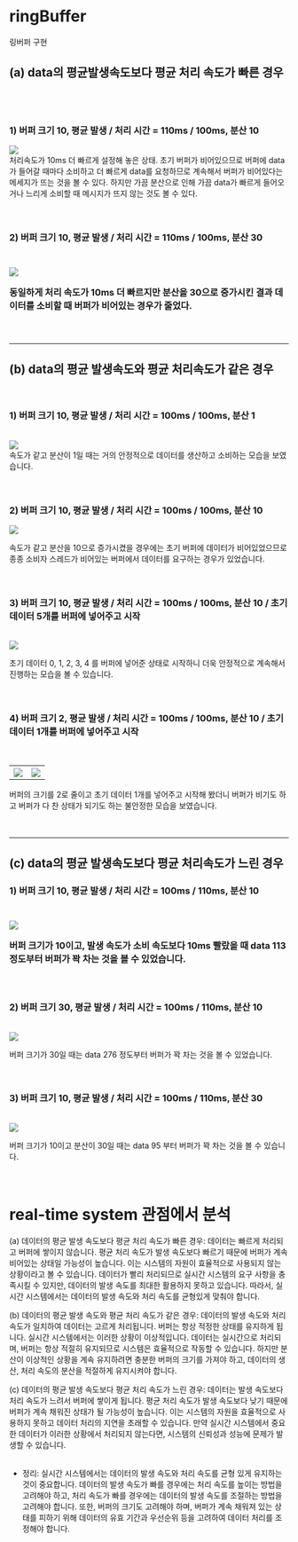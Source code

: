 # ringBuffer
링버퍼 구현



<h2>(a) data의 평균발생속도보다 평균 처리 속도가 빠른 경우<h2><br>

<h3>1) 버퍼 크기 10, 평균 발생 / 처리 시간 = 110ms / 100ms, 분산 10</h3>
<img src="images/1.png"></img><br>
처리속도가 10ms 더 빠르게 설정해 놓은 상태. 초기 버퍼가 비어있으므로 버퍼에 data가 들어갈 때마다 소비하고 더 빠르게 data를 요청하므로 계속해서 버퍼가 비어있다는 메세지가 뜨는 것을 볼 수 있다. 하지만 가끔 분산으로 인해 가끔 data가 빠르게 들어오거나 느리게 소비할 때 메시지가 뜨지 않는 것도 볼 수 있다.
<br><br><br>
<h3>2) 버퍼 크기 10, 평균 발생 / 처리 시간 = 110ms / 100ms, 분산 30<h3><br>
<img src="images/2.png"></img><br>

동일하게 처리 속도가 10ms 더 빠르지만 분산을 30으로 증가시킨 결과 데이터를 소비할 때 버퍼가 비어있는 경우가 줄었다.<br><br><br>

<hr>
<h2>(b) data의 평균 발생속도와 평균 처리속도가 같은 경우</h2><br>
<h3>1) 버퍼 크기 10, 평균 발생 / 처리 시간 = 100ms / 100ms, 분산 1</h3><br>
<img src="images/3.png"></img><br>
속도가 같고 분산이 1일 때는 거의 안정적으로 데이터를 생산하고 소비하는 모습을 보였습니다.
<br><br><br>

<h3>2) 버퍼 크기 10, 평균 발생 / 처리 시간 = 100ms / 100ms, 분산 10</h3>
<img src="images/4.png"></img><br>

속도가 같고 분산을 10으로 증가시켰을 경우에는 초기 버퍼에 데이터가 비어있었으므로 종종 소비자 스레드가 비어있는 버퍼에서 데이터를 요구하는 경우가 있었습니다.
<br><br><br>


<h3>3) 버퍼 크기 10, 평균 발생 / 처리 시간 = 100ms / 100ms, 분산 10 / 초기 데이터 5개를 버퍼에 넣어주고 시작</h3><br>
<img src="images/5.png"></img><br>

초기 데이터 0, 1, 2, 3, 4 를 버퍼에 넣어준 상태로 시작하니 더욱 안정적으로 계속해서 진행하는 모습을 볼 수 있습니다.<br><br><br>


<h3>4) 버퍼 크기 2, 평균 발생 / 처리 시간 = 100ms / 100ms, 분산 10 / 초기 데이터 1개를 버퍼에 넣어주고 시작</h3><br>
<table border='0'>
  <tr>
  <th><img src="images/6.png"></img><br></th>
  <th><img src="images/7.png"></img><br></th>
  </tr>
</table>
버퍼의 크기를 2로 줄이고 초기 데이터 1개를 넣어주고 시작해 봤더니 버퍼가 비기도 하고 버퍼가 다 찬 상태가 되기도 하는 불안정한 모습을 보였습니다.
<br><br><br>

<hr>
<h2>(c) data의 평균 발생속도보다 평균 처리속도가 느린 경우</h2>
<h3>1) 버퍼 크기 10, 평균 발생 / 처리 시간 = 100ms / 110ms, 분산 10<h3><br>
<img src="images/8.png"></img><br>


버퍼 크기가 10이고, 발생 속도가 소비 속도보다 10ms 빨랐을 때 data 113 정도부터 버퍼가 꽉 차는 것을 볼 수 있었습니다.<br><br><br>



<h3> 2) 버퍼 크기 30, 평균 발생 / 처리 시간 = 100ms / 110ms, 분산 10</h3><br>
<img src="images/9.png"></img><br>


버퍼 크기가 30일 때는 data 276 정도부터 버퍼가 꽉 차는 것을 볼 수 있었습니다.<br><br><br>


<h3>3) 버퍼 크기 10, 평균 발생 / 처리 시간 = 100ms / 110ms, 분산 30</h3><br>
<img src="images/10.png"></img><br>


버퍼 크기가 10이고 분산이 30일 때는 data 95 부터 버퍼가 꽉 차는 것을 볼 수 있습니다.<br><br><br>



<h1>real-time system 관점에서 분석</h1>

(a) 데이터의 평균 발생 속도보다 평균 처리 속도가 빠른 경우:
데이터는 빠르게 처리되고 버퍼에 쌓이지 않습니다. 평균 처리 속도가 발생 속도보다 빠르기 때문에 버퍼가 계속 비어있는 상태일 가능성이 높습니다. 이는 시스템의 자원이 효율적으로 사용되지 않는 상황이라고 볼 수 있습니다. 데이터가 빨리 처리되므로 실시간 시스템의 요구 사항을 충족시킬 수 있지만, 데이터의 발생 속도를 최대한 활용하지 못하고 있습니다. 따라서, 실시간 시스템에서는 데이터의 발생 속도와 처리 속도를 균형있게 맞춰야 합니다.

(b) 데이터의 평균 발생 속도와 평균 처리 속도가 같은 경우:
데이터의 발생 속도와 처리 속도가 일치하여 데이터는 고르게 처리됩니다. 버퍼는 항상 적정한 상태를 유지하게 됩니다. 실시간 시스템에서는 이러한 상황이 이상적입니다. 데이터는 실시간으로 처리되며, 버퍼는 항상 적절히 유지되므로 시스템은 효율적으로 작동할 수 있습니다.
하지만 분산이 이상적인 상황을 계속 유지하려면 충분한 버퍼의 크기를 가져야 하고, 데이터의 생산, 처리 속도의 분산을 적절하게 유지시켜야 합니다.

(c) 데이터의 평균 발생 속도보다 평균 처리 속도가 느린 경우:
데이터는 발생 속도보다 처리 속도가 느려서 버퍼에 쌓이게 됩니다. 평균 처리 속도가 발생 속도보다 낮기 때문에 버퍼가 계속 채워진 상태가 될 가능성이 높습니다. 이는 시스템의 자원을 효율적으로 사용하지 못하고 데이터 처리의 지연을 초래할 수 있습니다. 만약 실시간 시스템에서 중요한 데이터가 이러한 상황에서 처리되지 않는다면, 시스템의 신뢰성과 성능에 문제가 발생할 수 있습니다.
<br><br>
- 정리:
  실시간 시스템에서는 데이터의 발생 속도와 처리 속도를 균형 있게 유지하는 것이 중요합니다. 데이터의 발생 속도가 빠를 경우에는 처리 속도를 높이는 방법을 고려해야 하고, 처리 속도가 빠를 경우에는 데이터의 발생 속도를 조절하는 방법을 고려해야 합니다. 또한, 버퍼의 크기도 고려해야 하며, 버퍼가 계속 채워져 있는 상태를 피하기 위해 데이터의 유효 기간과 우선순위 등을 고려하여 데이터 처리를 조정해야 합니다.